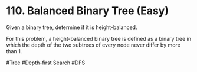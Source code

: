 # 110. Balanced Binary Tree (Easy)

Given a binary tree, determine if it is height-balanced.

For this problem, a height-balanced binary tree is defined as a binary tree in which the depth of the two subtrees of every node never differ by more than 1.

#Tree #Depth-first Search #DFS
